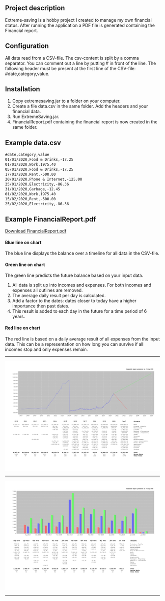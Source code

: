 ## Project description

Extreme-saving is a hobby project I created to manage my own financial status.
After running the application a PDF file is generated containing the Financial report.

## Configuration
All data read from a CSV-file. The csv-content is split by a comma separator. You can comment out a line by putting # in front of the line.
The following header must be present at the first line of the CSV-file: #date,category,value.

## Installation
1) Copy extremesaving.jar to a folder on your computer.
2) Create a file data.csv in the same folder. Add the headers and your financial data.
3) Run ExtremeSaving.jar.
4) FinancialReport.pdf containing the financial report is now created in the same folder.

## Example data.csv

```
#date,category,value
01/01/2020,Food & Drinks,-17.25
01/01/2020,Work,1975.40
05/01/2020,Food & Drinks,-17.25
17/01/2020,Rent,-500.00
20/01/2020,Phone & Internet,-125.00
25/01/2020,Electricity,-86.36
31/01/2020,Garbage,-12.45
01/02/2020,Work,1975.40
15/02/2020,Rent,-500.00
25/02/2020,Electricity,-86.36
```

## Example FinancialReport.pdf
[Download FinancialReport.pdf](https://github.com/Noxi84/extremesaving/blob/master/report.pdf)
#### Blue line on chart
The blue line displays the balance over a timeline for all data in the CSV-file.
#### Green line on chart
The green line predicts the future balance based on your input data.
1) All data is split up into incomes and expenses. For both incomes and expenses all outlines are removed.
2) The average daily result per day is calculated.
4) Add a factor to the dates: dates closer to today have a higher importance then past dates.
3) This result is added to each day in the future for a time period of 6 years.
#### Red line on chart
The red line is based on a daily average result of all expenses from the input data.
This can be a representation on how long you can survive if all incomes stop and only expenses remain.
___
![Screenshot](https://github.com/Noxi84/extremesaving/blob/master/report-page-001.jpg)
___
![Screenshot](https://github.com/Noxi84/extremesaving/blob/master/report-page-002.jpg)
___